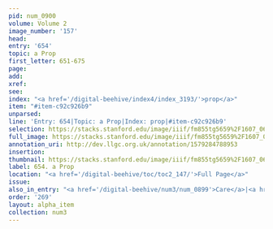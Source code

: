 ```yaml
---
pid: num_0900
volume: Volume 2
image_number: '157'
head: 
entry: '654'
topic: a Prop
first_letter: 651-675
page: 
add: 
xref: 
see: 
index: "<a href='/digital-beehive/index4/index_3193/'>prop</a>"
item: "#item-c92c926b9"
unparsed: 
line: 'Entry: 654|Topic: a Prop|Index: prop|#item-c92c926b9'
selection: https://stacks.stanford.edu/image/iiif/fm855tg5659%2F1607_0624/420,1815,2885,182/full/0/default.jpg
full_image: https://stacks.stanford.edu/image/iiif/fm855tg5659%2F1607_0624/full/full/0/default.jpg
annotation_uri: http://dev.llgc.org.uk/annotation/1579284788953
insertion: 
thumbnail: https://stacks.stanford.edu/image/iiif/fm855tg5659%2F1607_0624/420,1815,600,180/250,/0/default.jpg
label: 654. a Prop
location: "<a href='/digital-beehive/toc/toc2_147/'>Full Page</a>"
issue: 
also_in_entry: "<a href='/digital-beehive/num3/num_0899'>Care</a>|<a href='/digital-beehive/num3/num_0901'>Hide</a>"
order: '269'
layout: alpha_item
collection: num3
---
```

